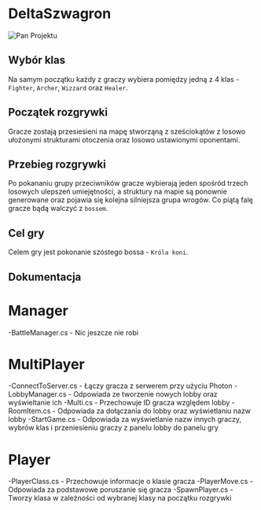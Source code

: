 # DeltaSzwagron
![Pan Projektu](./plan.png)

## Wybór klas
Na samym początku każdy z graczy wybiera pomiędzy jedną z 4 klas - `Fighter`, `Archer`, `Wizzard` oraz `Healer`.

## Początek rozgrywki
Gracze zostają przesiesieni na mapę stworząną z sześciokątów z losowo ułożonymi strukturami otoczenia oraz losowo ustawionymi oponentami.

## Przebieg rozgrywki
Po pokananiu grupy przeciwników gracze wybierają jeden spośród trzech losowych ulepszeń umiejętności, a struktury na mapie są ponownie generowane oraz pojawia się kolejna silniejsza grupa wrogów. Co piątą falę gracze bądą walczyć z `bossem`.

## Cel gry
Celem gry jest pokonanie szóstego bossa - `Króla koni`.

## Dokumentacja

# Manager
-BattleManager.cs - Nic jeszcze nie robi

# MultiPlayer
-ConnectToServer.cs - Łączy gracza z serwerem przy użyciu Photon
-LobbyManager.cs - Odpowiada ze tworzenie nowych lobby oraz wyświeltanie ich
-Multi.cs - Przechowuje ID gracza względem lobby
-RoomItem.cs - Odpowiada za dołączania do lobby oraz wyświetlaniu nazw lobby
-StartGame.cs - Odpowiada za wyświetlanie nazw innych graczy, wybrów klas i przeniesieniu graczy z panelu lobby do panelu gry

# Player
-PlayerClass.cs - Przechowuje informacje o klasie gracza
-PlayerMove.cs - Odpowiada za podstawowe poruszanie się gracza
-SpawnPlayer.cs - Tworzy klasa w zależności od wybranej klasy na początku rozgrywki
